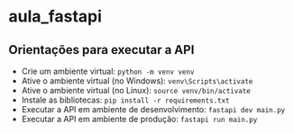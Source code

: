 # aula_fastapi

## Orientações para executar a API

- Crie um ambiente virtual: `python -m venv venv`
- Ative o ambiente virtual (no Windows): `venv\Scripts\activate`
- Ative o ambiente virtual (no Linux): `source venv/bin/activate`
- Instale as bibliotecas: `pip install -r requirements.txt`
- Executar a API em ambiente de desenvolvimento: `fastapi dev main.py`
- Executar a API em ambiente de produção: `fastapi run main.py`
